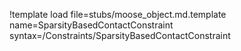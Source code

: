 !template load file=stubs/moose_object.md.template name=SparsityBasedContactConstraint syntax=/Constraints/SparsityBasedContactConstraint